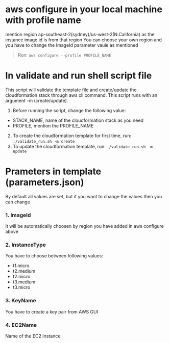 # aws configure in your local machine with profile name
mention region ap-southeast-2(sydney)/us-west-2(N.California) as the instance image id is from that region
You can choose your own region and you have to change the ImageId parameter vaule as mentioned 
> Run: `aws configure --profile PROFILE_NAME`

# In validate and run shell script file
This script will validate the template file and create/update the cloudformation stack through aws cli command. This script runs with an argument -m (create/update).

1. Before running the script, change the following value:
  - STACK_NAME, name of the cloudformation stack as you need
  - PROFILE, mention the PROFILE_NAME

2. To create the cloudformation template for first time, run:
   `./validate_run.sh -m create`
3. To update the cloudformation template, run:
   `./validate_run.sh -m update`


# Prameters in template (parameters.json)
By default all values are set, but if you want to change the values then you can change

### 1. ImageId
It will be automatically choosen by region you have added in aws configure above

### 2. InstanceType
You have to choose between following values:
   - t1.micro
   - t2.medium
   - t2.micro
   - t3.medium
   - t3.micro

### 3. KeyName
You have to create a key pair from AWS GUI

### 4. EC2Name
Name of the EC2 Instance

